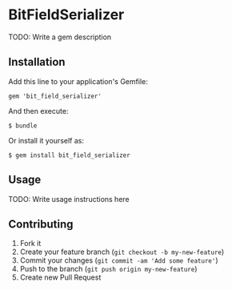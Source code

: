 # BitFieldSerializer

TODO: Write a gem description

## Installation

Add this line to your application's Gemfile:

    gem 'bit_field_serializer'

And then execute:

    $ bundle

Or install it yourself as:

    $ gem install bit_field_serializer

## Usage

TODO: Write usage instructions here

## Contributing

1. Fork it
2. Create your feature branch (`git checkout -b my-new-feature`)
3. Commit your changes (`git commit -am 'Add some feature'`)
4. Push to the branch (`git push origin my-new-feature`)
5. Create new Pull Request
